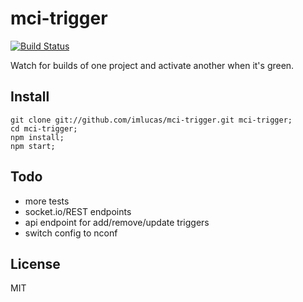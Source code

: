 # mci-trigger

[![Build Status](https://secure.travis-ci.org/imlucas/mci-trigger.png)](http://travis-ci.org/imlucas/mci-trigger)

Watch for builds of one project and activate another when it's green.

## Install

```
git clone git://github.com/imlucas/mci-trigger.git mci-trigger;
cd mci-trigger;
npm install;
npm start;
```

## Todo

- more tests
- socket.io/REST endpoints
- api endpoint for add/remove/update triggers
- switch config to nconf

## License

MIT


